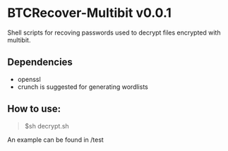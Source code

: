 # BTCRecover-Multibit v0.0.1

Shell scripts for recoving passwords used to decrypt files encrypted with multibit.

## Dependencies

 - openssl
 - crunch is suggested for generating wordlists

## How to use:

> $sh decrypt.sh <file-to-decrypt> <output-file> <word-list>

An example can be found in /test 
